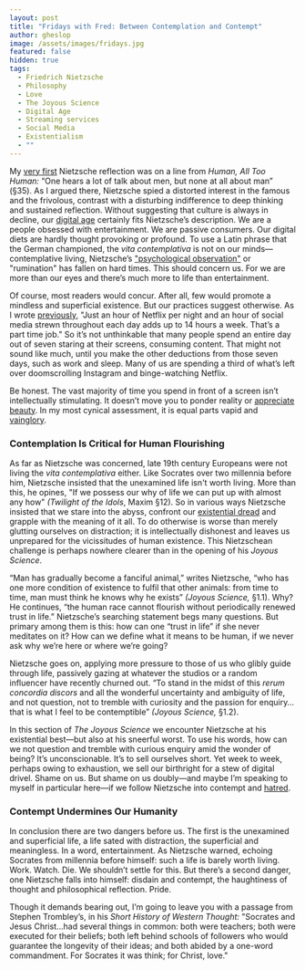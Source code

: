 ```yaml
---
layout: post
title: "Fridays with Fred: Between Contemplation and Contempt"
author: gheslop
image: /assets/images/fridays.jpg
featured: false
hidden: true
tags:
  - Friedrich Nietzsche
  - Philosophy
  - Love
  - The Joyous Science
  - Digital Age
  - Streaming services
  - Social Media
  - Existentialism
  - ""
---
```

My [very first](https://rekindle.co.za/content/2020-07-03-nietzsche) Nietzsche reflection was on a line from *Human, All Too Human:* “One hears a lot of talk about men, but none at all about man” (§35). As I argued there, Nietzsche spied a distorted interest in the famous and the frivolous, contrast with a disturbing indifference to deep thinking and sustained reflection. Without suggesting that culture is always in decline, our [digital age](https://rekindle.co.za/content/2023-03-17-doodle-our-digital-age-isn-t-the-golden-age) certainly fits Nietzsche’s description. We are a people obsessed with entertainment. We are passive consumers. Our digital diets are hardly thought provoking or profound. To use a Latin phrase that the German championed, the *vita contemplativa* is not on our minds—contemplative living, Nietzsche’s ["psychological observation"](https://rekindle.co.za/content/2025-06-20-no-more-fridays-with-fred) or "rumination" has fallen on hard times. This should concern us. For we are more than our eyes and there’s much more to life than entertainment.

Of course, most readers would concur. After all, few would promote a mindless and superficial existence. But our practices suggest otherwise. As I wrote [previously](https://rekindle.co.za/content/2021-06-02-wendell-berry-consumerism), "Just an hour of Netflix per night and an hour of social media strewn throughout each day adds up to 14 hours a week. That’s a part time job." So it’s not unthinkable that many people spend an entire day out of seven staring at their screens, consuming content. That might not sound like much, until you make the other deductions from those seven days, such as work and sleep. Many of us are spending a third of what’s left over doomscrolling Instagram and binge-watching Netflix.

Be honest. The vast majority of time you spend in front of a screen isn’t intellectually stimulating. It doesn’t move you to ponder reality or [appreciate beauty](https://rekindle.co.za/content/2025-08-28-the-goldfinch-social-media-beauty). In my most cynical assessment, it is equal parts vapid and [vainglory](https://rekindle.co.za/content/2021-11-29-tyler-durden-social-media-mental-health).

### Contemplation Is Critical for Human Flourishing

As far as Nietzsche was concerned, late 19th century Europeans were not living the *vita contemplativa* either. Like Socrates over two millennia before him, Nietzsche insisted that the unexamined life isn't worth living. More than this, he opines, "If we possess our why of life we can put up with almost any how" *(Twilight of the Idols*, Maxim §12). So in various ways Nietzsche insisted that we stare into the abyss, confront our [existential dread](https://rekindle.co.za/content/2024-04-18-death) and grapple with the meaning of it all. To do otherwise is worse than merely glutting ourselves on distraction; it is intellectually dishonest and leaves us unprepared for the vicissitudes of human existence. This Nietzschean challenge is perhaps nowhere clearer than in the opening of his *Joyous Science*.

“Man has gradually become a fanciful animal,” writes Nietzsche, “who has one more condition of existence to fulfil that other animals: from time to time, man must think he knows why he exists” *(Joyous Science,* §1.1). Why? He continues, “the human race cannot flourish without periodically renewed trust in life.” Nietzsche’s searching statement begs many questions. But primary among them is this: how can one “trust in life” if she never meditates on it? How can we define what it means to be human, if we never ask why we’re here or where we’re going?

Nietzsche goes on, applying more pressure to those of us who glibly guide through life, passively gazing at whatever the studios or a random influencer have recently churned out. “To stand in the midst of this *rerum concordia discors* and all the wonderful uncertainty and ambiguity of life, and not question, not to tremble with curiosity and the passion for enquiry…that is what I feel to be contemptible” *(Joyous Science,* §1.2).

In this section of *The Joyous Science* we encounter Nietzsche at his existential best—but also at his sneerful worst. To use his words, how can we not question and tremble with curious enquiry amid the wonder of being? It’s unconscionable. It’s to sell ourselves short. Yet week to week, perhaps owing to exhaustion, we sell our birthright for a stew of digital drivel. Shame on us. But shame on us doubly—and maybe I’m speaking to myself in particular here—if we follow Nietzsche into contempt and [hatred](https://rekindle.co.za/content/2020-07-31-fridays-with-fred).

### Contempt Undermines Our Humanity

In conclusion there are two dangers before us. The first is the unexamined and superficial life, a life sated with distraction, the superficial and meaningless. In a word, entertainment. As Nietzsche warned, echoing Socrates from millennia before himself: such a life is barely worth living. Work. Watch. Die. We shouldn’t settle for this. But there’s a second danger, one Nietzsche falls into himself: disdain and contempt, the haughtiness of thought and philosophical reflection. Pride.

Though it demands bearing out, I’m going to leave you with a passage from Stephen Trombley’s, in his *Short History of Western Thought:* "Socrates and Jesus Christ…had several things in common: both were teachers; both were executed for their beliefs; both left behind schools of followers who would guarantee the longevity of their ideas; and both abided by a one-word commandment. For Socrates it was think; for Christ, love."